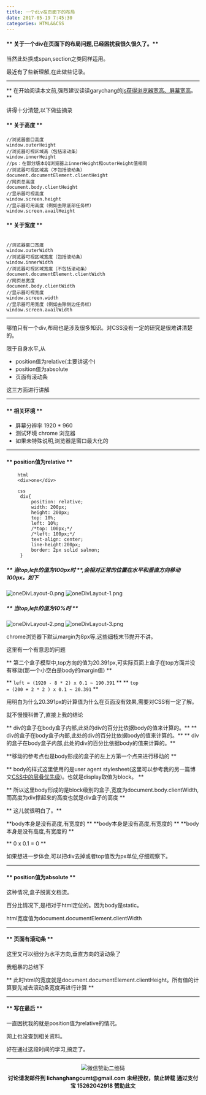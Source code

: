 ```yaml
---
title: 一个div在页面下的布局
date: 2017-05-19 7:45:30
categories: HTML&&CSS
---
```


#### ** 关于一个div在页面下的布局问题,已经困扰我很久很久了。** ####

当然此处换成span,section之类同样适用。

最近有了些新理解,在此做些记录。

*****************************

** 在开始阅读本文前,强烈建议读读garychang的[js获得浏览器宽高、屏幕宽高](http://garychang.cn/2016/08/16/widthheight/)。**

讲得十分清楚,以下做些摘录

#### ** 关于高度 **

```
//浏览器窗口高度
window.outerHeight
//浏览器可视区域高（包括滚动条）
window.innerHeight
//ps：在部分版本QQ浏览器上innerHeight和outerHeight值相同
//浏览器可视区域高（不包括滚动条）
document.documentElement.clientHeight
//网页总高度
document.body.clientHeight
//显示器可视高度
window.screen.height
//显示器可用高度（例如去除底部任务栏）
window.screen.availHeight

```

#### ** 关于宽度 **

```

//浏览器窗口宽度
window.outerWidth
//浏览器可视区域宽度（包括滚动条）
window.innerWidth
//浏览器可视区域宽度（不包括滚动条）
document.documentElement.clientWidth
//网页总宽度
document.body.clientWidth
//显示器可视宽度
window.screen.width
//显示器可用宽度（例如去除侧边任务栏）
window.screen.availWidth
```
***********************

哪怕只有一个div,布局也是涉及很多知识。对CSS没有一定的研究是很难讲清楚的。

限于自身水平,从

- position值为relative(主要讲这个)
- position值为absolute
- 页面有滚动条

这三方面进行讲解

***************************

#### ** 相关环境 **


- 屏幕分辨率 1920 * 960
- 测试环境 chrome 浏览器
- 如果未特殊说明,浏览器是窗口最大化的


*************************
#### ** position值为relative **

```
    html
    <div>one</div>

    css
     div{
         position: relative;
         width: 200px;
         height: 200px;
         top: 10%;
         left: 10%;
         /*top: 100px;*/
         /*left: 100px;*/
         text-align: center;
         line-height:200px;
         border: 2px solid salmon;
     }
```

##### ** 当top,left的值为100px时 **,会相对正常的位置在水平和垂直方向移动100px。如下

![oneDivLayout-0.png](/img/htmlcss/oneDivLayout-0.png)
![oneDivLayout-1.png](/img/htmlcss/oneDivLayout-1.png)

##### ** 当top,left的值为10%时 **
![oneDivLayout-2.png](/img/htmlcss/oneDivLayout-2.png)
![oneDivLayout-3.png](/img/htmlcss/oneDivLayout-3.png)

chrome浏览器下默认margin为8px等,这些细枝末节抛开不讲。

这里有一个有意思的问题

** 第二个盒子模型中,top方向的值为20.391px,可实际页面上盒子在top方面并没有移动(那一个小空白是body的margin值) **

** <code>left = (1920 - 8 * 2) x 0.1 ~ 190.391</code> **
** <code>top  = (200 + 2 * 2 ) x 0.1 ~ 20.391</code> **

用明白为什么20.391px的计算值为什么在页面没有效果,需要对CSS有一定了解。

就不慢慢科普了,直接上我的结论

** div的盒子在body盒子内部,此处的div的百分比依据body的值来计算的。**
** div的盒子在body盒子内部,此处的div的百分比依据body的值来计算的。**
** div的盒子在body盒子内部,此处的div的百分比依据body的值来计算的。**

**移动的参考点也是body形成的盒子的左上方第一个点来进行移动的 **

** body的样式这里使用的是user agent stylesheet(这里可以参考我的另一篇博文[CSS中的层叠优先级](http://www.sail.name/2017/05/18/the-cascade-priority-in-style-sheet/))。也就是display取值为block。 **

** 所以这里body形成的是block级别的盒子,宽度为document.body.clientWidth,而高度为div撑起来的高度也就是div盒子的高度 **

** 这儿就很明白了。**

**body本身是没有高度,有宽度的 **
**body本身是没有高度,有宽度的 **
**body本身是没有高度,有宽度的 **

** 0 x 0.1 = 0 **

如果想进一步体会,可以把div去掉或者top值改为px单位,仔细观察下。

**********************

#### ** position值为absolute **

这种情况,盒子脱离文档流。

百分比情况下,是相对于html定位的。因为body是static。

html宽度值为document.documentElement.clientWidth

**************************

#### ** 页面有滚动条 **

这里又可以细分为水平方向,垂直方向的滚动条了

我粗暴的总结下

** 此时html的宽度就是document.documentElement.clientHeight。所有值的计算要先减去滚动条宽度再进行计算 **

**********************

#### ** 写在最后 **

一直困扰我的就是position值为relative的情况。

网上也没查到相关资料。

好在通过这段时间的学习,搞定了。

*************************

<div width="100%" align="center"><img src="/img/wx.png" alt="微信赞助二维码"></div></div>
<script type="text/javascript" charset="utf-8" src="http://www.dashangcloud.com/static/ds.js"></script>
<p style="margin-top: 0.4em; text-align: center">
      <b style="font-size: 1em;">讨论请发邮件到 lichanghangcumt@gmail.com</b>
      <b style="font-size: 1em;">未经授权，禁止转载</b>
      <b style="font-size: 1em;">通过支付宝 15262042918 赞助此文</b>
 </p>